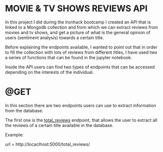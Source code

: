 # MOVIE & TV SHOWS REVIEWS API

In this project I did during the Ironhack bootcamp I created an API that is linked to a Mongodb
collection and from which we can extract reviews from movies and tv shows, and get a picture of 
what is the general opinion of users (sentiment analysis) towards a certain title. 

Before explaining the endpoints available, I wanted to point out that in order to fill the collection with lots of 
reviews from different titles, I have used two a series of functions that can be found in the jupyter notebook. 

Inside the API users can find two types of endpoints that can be accessed depending on the interests of the 
individual. 

# @GET 
In this section there are two endpoints users can use to extract information from the database.

The first one is the [total_reviews](http://locaclhost:5000/total_reviews/<title>) endpoint, that allows the 
user to extract all the reviews of a certain title available in the database. 

Example: 

url = http://locaclhost:5000/total_reviews/<title>

title = "Salvar al soldado Ryan"

The second endpoint, [sentimen](http://localhost:5000/sentiment/<title>), allows the user to extract the sentiment
 analysis of the reviews available in the database. As obtaining the results from all the reviews would be pointless,
 the result is a list with the percentage of each polarity (positive, negative, neutral). 
 
 Example: 
 
 url = http://locaclhost:5000/sentiment/<title>
 
 title = "Vengadores: Infinity War"
 
 #POST 
 For administrators, the API counts with the [new_review](http://localhost:5000/new_review)  endpoint that allows the user to, with the permission of the administrator, update the reviews of a certain title, or add
 a new one to the database. The information we want to add should be given in a dictionary format, as shown in the example:
 
url = http://localhost:5000/new_review
 
lista = ["Increible película"] (The reason for this list is that I set database to store all reviews of one title in just one object as an array)
 
datos = {'title': "El señor de los anillos: La comunidad del anillo", 
        'reviews': lista}
        

# Improvements to be made

The way I extract the information from the websites is by scraping, and even though the result has been positive, if there are more than one page of reviews the process becomes inefficient. For this reason, it would be 
a better option to use another library like Selenium. 

In reference to eh field available in the collection, it could be a good idea to add other fields like rating or source, in order to enrich the database.

